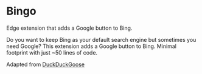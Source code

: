 # Bingo
Edge extension that adds a Google button to Bing.

Do you want to keep Bing as your default search engine but sometimes you need Google? This extension adds a Google button to Bing. 
Minimal footprint with just ~50 lines of code.

Adapted from [DuckDuckGoose](https://github.com/ajbdev/DuckDuckGoose)
